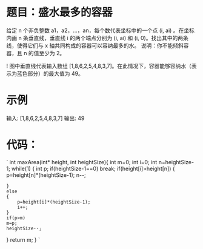 # 题目：盛水最多的容器
给定 n 个非负整数 a1，a2，...，an，每个数代表坐标中的一个点 (i, ai) 。在坐标内画 n 条垂直线，垂直线 i 的两个端点分别为 (i, ai) 和 (i, 0)。找出其中的两条线，使得它们与 x 轴共同构成的容器可以容纳最多的水。
说明：你不能倾斜容器，且 n 的值至少为 2。

!
图中垂直线代表输入数组 [1,8,6,2,5,4,8,3,7]。在此情况下，容器能够容纳水（表示为蓝色部分）的最大值为 49。

# 示例
输入: [1,8,6,2,5,4,8,3,7]
输出: 49

# 代码：
`
int maxArea(int* height, int heightSize){
int m=0;
int i=0;
int n=heightSize-1;
while(1)
{
    int p;
    if(heightSize-1==0)
    break;
    if(height[i]>height[n])
    {
        p=height[n]*(heightSize-1);
        n--;

    }
    else
    {
        p=height[i]*(heightSize-1);
        i++;
    }
    if(p>m)
    m=p;
    heightSize--;
}
return m;
}
`
